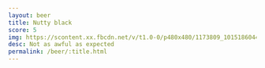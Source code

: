 ```yaml
---
layout: beer
title: Nutty black
score: 5
img: https://scontent.xx.fbcdn.net/v/t1.0-0/p480x480/1173809_10151860441013745_1894761382_n.jpg?oh=f3c4d1e8161c1eb92f5f142c60c707f5&oe=586A3523
desc: Not as awful as expected
permalink: /beer/:title.html
---
```

